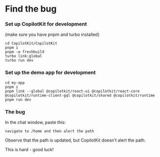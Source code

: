 # Find the bug

### Set up CopilotKit for development

(make sure you have pnpm and turbo installed)

```
cd CopilotKit/CopilotKit
pnpm i
pnpm -w freshbuild
turbo link:global
turbo run dev
```

### Set up the demo app for development

```
cd my-app
pnpm i
pnpm link --global @copilotkit/react-ui @copilotkit/react-core @copilotkit/runtime-client-gql @copilotkit/shared @copilotkit/runtime
pnpm run dev
```

### The bug

In the chat window, paste this:

```
navigate to /home and then alert the path
```

Observe that the path is updated, but CopilotKit doesn't alert the path.

This is hard - good luck!
